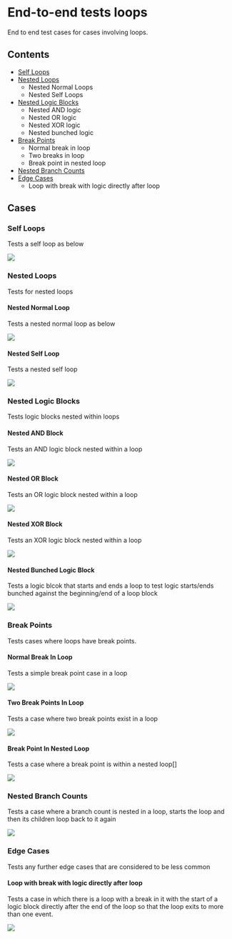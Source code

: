# End-to-end tests loops
End to end test cases for cases involving loops.
## Contents
* [Self Loops](/docs/development/end-to-end-tests/Loops.md.md#self-loops)
* [Nested Loops](/docs/development/end-to-end-tests/Loops.md#nested-loops)
  * Nested Normal Loops
  * Nested Self Loops
* [Nested Logic Blocks](/docs/development/end-to-end-tests/Loops.md#nested-logic-blocks)
  * Nested AND logic
  * Nested OR logic
  * Nested XOR logic
  * Nested bunched logic
* [Break Points](/docs/development/end-to-end-tests/Loops.md#break-points)
  * Normal break in loop
  * Two breaks in loop
  * Break point in nested loop
* [Nested Branch Counts](/docs/development/end-to-end-tests/Loops.md#nested-branch-counts)
* [Edge Cases](/docs/development/end-to-end-tests/Loops.md#edge-cases)
  * Loop with break with logic directly after loop

## Cases
### Self Loops
Tests a self loop as below

![](/end-to-end-pumls/loops/self_loop.svg)
### Nested Loops
Tests for nested loops
#### Nested Normal Loop
Tests a nested normal loop as below

![](/end-to-end-pumls/loops/nested_loops/nested_normal_loops.svg)
#### Nested Self Loop
Tests a nested self loop

![](/end-to-end-pumls/loops/nested_loops/nested_self_loop.svg)
### Nested Logic Blocks
Tests logic blocks nested within loops
#### Nested AND Block
Tests an AND logic block nested within a loop

![](/end-to-end-pumls/loops/nested_logic_blocks/loop_nested_AND.svg)
#### Nested OR Block
Tests an OR logic block nested within a loop

![](/end-to-end-pumls/loops/nested_logic_blocks/loop_nested_OR.svg)
#### Nested XOR Block
Tests an XOR logic block nested within a loop

![](/end-to-end-pumls/loops/nested_logic_blocks/loop_nested_XOR.svg)
#### Nested Bunched Logic Block
Tests a logic blcok that starts and ends a loop to test logic starts/ends bunched against the beginning/end of a loop block

![](/end-to-end-pumls/loops/nested_logic_blocks/loop_nested_logic_bunched.svg)
### Break Points
Tests cases where loops have break points.
#### Normal Break In Loop
Tests a simple break point case in a loop

![](/end-to-end-pumls/loops/break_points/loop_break_point.svg)
#### Two Break Points In Loop
Tests a case where two break points exist in a loop

![](/end-to-end-pumls/loops/break_points/loop_with_2_breaks.svg)
#### Break Point In Nested Loop
Tests a case where a break point is within a nested loop[]

![](/end-to-end-pumls/loops/break_points/loop_nested_break_point.svg)
### Nested Branch Counts
Tests a case where a branch count is nested in a loop, starts the loop and then its children loop back to it again

![](/end-to-end-pumls/loops/nested_branch_counts/loop_nested_branch_counts.svg)
### Edge Cases
Tests any further edge cases that are considered to be less common
#### Loop with break with logic directly after loop 
Tests a case in which there is a loop with a break in it with the start of a logic block directly after the end of the loop so that the loop exits to more than one event.

![](/end-to-end-pumls/loops/edge_cases/loop_break_split_exit.svg)